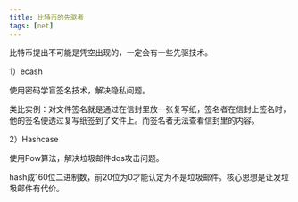 ```yaml
---
title: 比特币的先驱者
tags: [net]
---
```


比特币提出不可能是凭空出现的，一定会有一些先驱技术。

1）ecash

使用密码学盲签名技术，解决隐私问题。

类比实例：对文件签名就是通过在信封里放一张复写纸，签名者在信封上签名时，他的签名便透过复写纸签到了文件上。而签名者无法查看信封里的内容。

2）Hashcase

使用Pow算法，解决垃圾邮件dos攻击问题。

hash成160位二进制数，前20位为0才能认定为不是垃圾邮件。核心思想是让发垃圾邮件有代价。